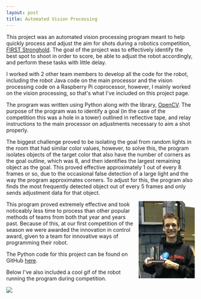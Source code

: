```yaml
---
layout: post
title: Automated Vision Processing
---
```


This project was an automated vision processing program meant to help quickly process and adjust the aim for shots during a robotics competition, [FIRST Stronghold](https://en.wikipedia.org/wiki/FIRST_Stronghold). The goal of the project was to effectively identify the best spot to shoot in order to score, be able to adjust the robot accordingly, and perform these tasks with little delay.

I worked with 2 other team members to develop all the code for the robot, including the robot Java code on the main processor and the vision processing code on a Raspberry Pi coprocessor, however, I mainly worked on the vision processing, so that's what I've included on this project page.

The program was written using Python along with the library, [OpenCV](http://opencv.org/). The purpose of the program was to identify a goal (in the case of the competition this was a hole in a tower) outlined in reflective tape, and relay instructions to the main processor on adjustments necessary to aim a shot properly.

The biggest challenge proved to be isolating the goal from random lights in the room that had similar color values, however, to solve this, the program isolates objects of the target color that also have the number of corners as the goal outline, which was 8, and then identifies the largest remaining object as the goal. This proved effective approximately 1 out of every 8 frames or so, due to the occasional false detection of a large light and the way the program approximates corners. To adjust for this, the program also finds the most frequently detected object out of every 5 frames and only sends adjustment data for that object.

<img src="/downloads/ControlAward.jpg" width="150" align="right">

This program proved extremely effective and took noticeably less time to process than other popular methods of teams from both that year and years past. Because of this, at our first competition of the season we were awarded the innovation in control award, given to a team for innovative ways of programming their robot.

The Python code for this project can be found on GitHub [here](https://github.com/jviszlai/OpenCV-FRC-Vision-Processing).

Below I've also included a cool gif of the robot running the program during competition.

<img src="/downloads/autoshot.gif">